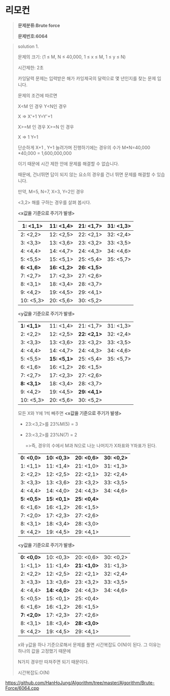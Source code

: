 # 리모컨

> **문제분류:Brute force**
>
> **문제번호:6064**

> solution 1.
>
> 문제의 크기:  (1 ≤ M, N ≤ 40,000, 1 ≤ x ≤ M, 1 ≤ y ≤ N) 
>
> 시간제한: 2초
>
> 카잉달력 문제는 입력받은 해가 카잉제국의 달력으로 몇 년인지를 찾는 문제 입니다.
>
> 문제의 조건에 따르면
>
> X<M 인 경우         Y<N인 경우
>
> X => X'+1              Y=Y'+1
>
> X>=M 인 경우      X>=N 인 경우
>
> X => 1                   Y=1
>
>
>
> 단순하게 X+1 , Y+1 늘려가며 진행하기에는 경우의 수가 M*N=40,000 *40,000 = 1,600,000,000
>
> 이기 때문에 시간 제한 안에 문제를 해결할 수 없습니다.
>
> 때문에, 건너뛰면 답이 되지 않는 요소의 경우를 건너 뛰면 문제를 해결할 수 있습니다.
>
> 만약, M=5, N=7, X=3, Y=2인 경우
>
> <3,2> 해를 구하는 경우를 살펴 봅시다.
>
> **<x값을 기준으로 주기가 발생>**
>
> | 1: <1,1>     | 11: <1,4>     | 21: <1,7>     | 31: <1,3> |
> | ------------ | ------------- | ------------- | --------- |
> | 2: <2,2>     | 12: <2,5>     | 22: <2,1>     | 32: <2,4> |
> | 3: <3,3>     | 13: <3,6>     | 23: <3,2>     | 33: <3,5> |
> | 4: <4,4>     | 14: <4,7>     | 24: <4,3>     | 34: <4,6> |
> | 5: <5,5>     | 15: <5,1>     | 25: <5,4>     | 35: <5,7> |
> | **6: <1,6>** | **16: <1,2>** | **26: <1,5>** |           |
> | 7: <2,7>     | 17: <2,3>     | 27: <2,6>     |           |
> | 8: <3,1>     | 18: <3,4>     | 28: <3,7>     |           |
> | 9: <4,2>     | 19: <4,5>     | 29: <4,1>     |           |
> | 10: <5,3>    | 20: <5,6>     | 30: <5,2>     |           |
> **<y값을 기준으로 주기가 발생>**
>
> | |    |  |  |
> | ------------ | ------------- | ------------- | --------- |
> | **1: <1,1>** | 11: <1,4>     | 21: <1,7>     | 31: <1,3> |
> | 2: <2,2>     | 12: <2,5>     | **22: <2,1>** | 32: <2,4> |
> | 3: <3,3>     | 13: <3,6>     | 23: <3,2>     | 33: <3,5> |
> | 4: <4,4>     | 14: <4,7>     | 24: <4,3>     | 34: <4,6> |
> | 5: <5,5>     | **15: <5,1>** | 25: <5,4>     | 35: <5,7> |
> | 6: <1,6>     | 16: <1,2> | 26: <1,5> |           |
> | 7: <2,7> | 17: <2,3>     | 27: <2,6>     |           |
> | **8: <3,1>** | 18: <3,4>     | 28: <3,7>     |           |
> | 9: <4,2>     | 19: <4,5>     | **29: <4,1>** |           |
> | 10: <5,3>    | 20: <5,6>     | 30: <5,2>     |           |
>
>
>
> 모든 X와 Y에 1씩 빼주면
> **<x값을 기준으로 주기가 발생>**
>
> - 23:<3,2>를 23%M(5) = 3
>
> - 23:<3,2>를 23%N(7) = 2
>
>   =>즉, 경우의 수에서 M과 N으로 나눈 나머지가 X좌표와 Y좌표가 된다.
>
> |              |               |               |               |
> | ------------ | ------------- | ------------- | ------------- |
> | **0: <0,0>** | **10: <0,3>** | **20: <0,6>** | **30: <0,2>** |
> | 1: <1,1>     | 11: <1,4>     | 21: <1,0>     | 31: <1,3>     |
> | 2: <2,2>     | 12: <2,5>     | 22: <2,1>     | 32: <2,4>     |
> | 3: <3,3>     | 13: <3,6>     | 23: <3,2>     | 33: <3,5>     |
> | 4: <4,4>     | 14: <4,0>     | 24: <4,3>     | 34: <4,6>     |
> | **5: <0,5>** | **15: <0,1>** | **25: <0,4>** |               |
> | 6: <1,6>     | 16: <1,2>     | 26: <1,5>     |               |
> | 7: <2,0>     | 17: <2,3>     | 27: <2,6>     |               |
> | 8: <3,1>     | 18: <3,4>     | 28: <3,0>     |               |
> | 9: <4,2>     | 19: <4,5>     | 29: <4,1>     |               |
>
> **<y값을 기준으로 주기가 발생>**
>
> |              |               |               |           |
> | ------------ | ------------- | ------------- | --------- |
> | **0: <0,0>** | 10: <0,3>     | 20: <0,6>     | 30: <0,2> |
> | 1: <1,1>     | 11: <1,4>     | **21: <1,0>** | 31: <1,3> |
> | 2: <2,2>     | 12: <2,5>     | 22: <2,1>     | 32: <2,4> |
> | 3: <3,3>     | 13: <3,6>     | 23: <3,2>     | 33: <3,5> |
> | 4: <4,4>     | **14: <4,0>** | 24: <4,3>     | 34: <4,6> |
> | 5: <0,5>     | 15: <0,1>     | 25: <0,4>     |           |
> | 6: <1,6>     | 16: <1,2>     | 26: <1,5>     |           |
> | **7: <2,0>** | 17: <2,3>     | 27: <2,6>     |           |
> | 8: <3,1>     | 18: <3,4>     | **28: <3,0>** |           |
> | 9: <4,2>     | 19: <4,5>     | 29: <4,1>     |           |
>
>
>
> x와 y값을 하나 기준으로해서 문제를 풀면 시간복잡도 O(N)이 된다. 그 이유는 하나의 값을 고정했기 때문에
>
> N가지 경우만 따져주면 되기 때문이다. 
>
> 시간복잡도:O(N)


https://github.com/HanHoJung/Algorithm/tree/master/Algorithm/Brute-Force/6064.cpp














